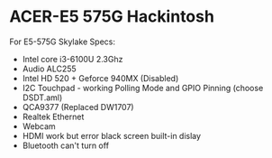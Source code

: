 # ACER-E5 575G Hackintosh 
For E5-575G Skylake
Specs:
- Intel core i3-6100U 2.3Ghz
- Audio ALC255
- Intel HD 520 + Geforce 940MX (Disabled)
- I2C Touchpad - working Polling Mode and GPIO Pinning (choose DSDT.aml)
- QCA9377 (Replaced DW1707)
- Realtek Ethernet 
- Webcam
- HDMI work but error black screen built-in dislay
- Bluetooth can't turn off
